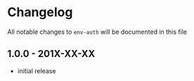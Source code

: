 # Changelog

All notable changes to `env-auth` will be documented in this file

## 1.0.0 - 201X-XX-XX

- initial release
